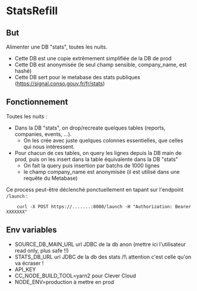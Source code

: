 # StatsRefill

## But

Alimenter une DB "stats", toutes les nuits.

- Cette DB est une copie extrêmement simplifiée de la DB de prod
- Cette DB est anonymisée (le seul champ sensible, company_name, est hashé)
- Cette DB sert pour le metabase des stats publiques (https://signal.conso.gouv.fr/fr/stats)

## Fonctionnement

Toutes les nuits :

- Dans la DB "stats", on drop/recreate quelques tables (reports, companies, events, ...).
  - On les crée avec juste quelques colonnes essentielles, que celles qui nous intéressent.
- Pour chacun de ces tables, on query les lignes depuis la DB main de prod, puis on les insert dans la table équivalente dans la DB "stats"
  - On fait la query puis insertion par batchs de 1000 lignes
  - le champ company_name est anonymisée (il est utilisé dans une requête du Metabase)

Ce process peut-être déclenché ponctuellement en tapant sur l'endpoint `/launch` :

        curl -X POST https://.......:8080/launch -H "Authorization: Bearer XXXXXXX"

## Env variables

- SOURCE_DB_MAIN_URL url JDBC de la db anon (mettre ici l'utilisateur read only, plus safe !!)
- STATS_DB_URL url JDBC de la db des stats /!\ attention c'est celle qu'on va écraser !
- API_KEY
- CC_NODE_BUILD_TOOL=yarn2 pour Clever Cloud
- NODE_ENV=production à mettre en prod
